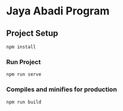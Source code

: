 # Jaya Abadi Program

## Project Setup
```
npm install
```

### Run Project
```
npm run serve
```

### Compiles and minifies for production
```
npm run build
```
